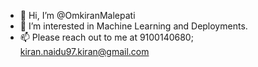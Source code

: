 - 👋 Hi, I’m @OmkiranMalepati
- 👀 I’m interested in Machine Learning and Deployments.
- 📫 Please reach out to me at 9100140680; kiran.naidu97.kiran@gmail.com

<!---
OmkiranMalepati/OmkiranMalepati is a ✨ special ✨ repository because its `README.md` (this file) appears on your GitHub profile.
You can click the Preview link to take a look at your changes.
--->
